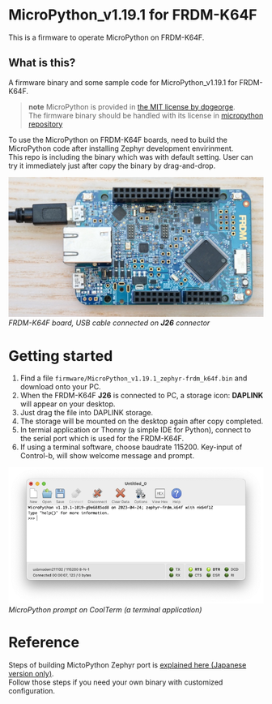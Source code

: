 # MicroPython_v1.19.1 for FRDM-K64F
This is a firmware to operate MicroPython on FRDM-K64F. 

## What is this?
A firmware binary and some sample code for MicroPython_v1.19.1 for FRDM-K64F. 

> **note**
> MicroPython is provided in [the MIT license by dpgeorge](https://github.com/micropython/micropython/blob/master/LICENSE).  
> The firmware binary should be handled with its license in [micropython repository](https://github.com/micropython/micropython)
 
To use the MicroPython on FRDM-K64F boards, need to build the MicroPython code after installing Zephyr development envirinment.  
This repo is including the binary which was with default setting. User can try it immediately just after copy the binary by drag-and-drop. 

![FRDM-K64F](https://github.com/teddokano/additional_files/blob/main/MicroPython_v1.19.1_zephyr-frdm_k64f/board.jpg)  
_FRDM-K64F board, USB cable connected on **J26** connector_

# Getting started
1. Find a file `firmware/MicroPython_v1.19.1_zephyr-frdm_k64f.bin` and download onto your PC.  
2. When the FRDM-K64F **J26** is connected to PC, a storage icon: **DAPLINK** will appear on your desktop. 
3. Just drag the file into DAPLINK storage. 
4. The storage will be mounted on the desktop again after copy completed. 
5. In termial application or Thonny (a simple IDE for Python), connect to the serial port which is used for the FRDM-K64F. 
6. If using a terminal software, choose baudrate 115200. Key-input of Control-b, will show welcome message and prompt. 

![Terminal screen](https://github.com/teddokano/additional_files/blob/main/MicroPython_v1.19.1_zephyr-frdm_k64f/MicroPython_v1.19.1%20for%20FRDM-K64F_on_CoolTerm.png)  
_MicroPython prompt on CoolTerm (a terminal application)_

# Reference
Steps of building MictoPython Zephyr port is [explained here (Japanese version only)](https://qiita.com/teddokano/items/75a508bd32d9784efcce).  
Follow those steps if you need your own binary with customized configuration. 
